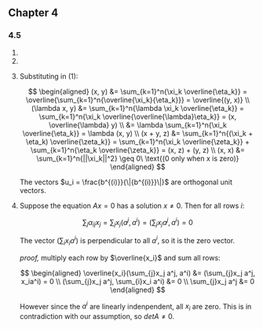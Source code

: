## Chapter 4

### 4.5
  1.

  2.

  3. Substituting in (1):
  
     $$
	 \begin{aligned}
      (x, y) &= \sum_{k=1}^n{\xi_k \overline{\eta_k}} =
	  \overline{\sum_{k=1}^n{\overline{\xi_k}{\eta_k}}} =
	  \overline{(y, x)} \\
	  (\lambda x, y) &= \sum_{k=1}^n{\lambda \xi_k \overline{\eta_k}} =
	  \sum_{k=1}^n{\xi_k \overline{\overline{\lambda}\eta_k}} = (x,
	  \overline{\lambda} y) \\
	  &= \lambda \sum_{k=1}^n{\xi_k \overline{\eta_k}} =
	  \lambda (x, y) \\
	  (x + y, z) &= \sum_{k=1}^n{(\xi_k + \eta_k) \overline{\zeta_k}} =
	  \sum_{k=1}^n{\xi_k \overline{\zeta_k}} + \sum_{k=1}^n{\eta_k 
      \overline{\zeta_k}} = (x, z) + (y, z) \\
	  (x, x) &= \sum_{k=1}^n{||\xi_k||^2} \geq 0\ \text{(0 only when x
     is zero)}
	 \end{aligned}
     $$

     The vectors $u_i = \frac{b^{(i)}}{\|{b^{(i)}}\|}$ are orthogonal
	 unit vectors.

  4. Suppose the equation $Ax = 0$ has a solution $x \neq 0$.  Then
     for all rows $i$:

     $$
	   \sum_{j} \alpha_{ij}x_j = \sum_{j}x_j(a^j, a^i) = (\sum_{j}x_j
	   a^j, a^i) = 0
     $$

	 The vector $(\sum_{i}x_i a^i)$ is perpendicular to all $a^i$, so
     it is the zero vector.

     _proof,_ multiply each row by $\overline{x_i}$ and sum all rows:

	 $$
	   \begin{aligned}
	   \overline{x_i}(\sum_{j}x_j a^j, a^i) &= (\sum_{j}x_j a^j, x_ia^i) = 0 \\
	   (\sum_{j}x_j a^j, \sum_{i}x_i a^i) &= 0 \\
	   \sum_{j}x_j a^j &= 0
	   \end{aligned}
     $$

     However since the $a^i$ are linearly
     indenpendent, all $x_i$ are zero.  This is in contradiction
     with our assumption, so $det A \neq 0$.
